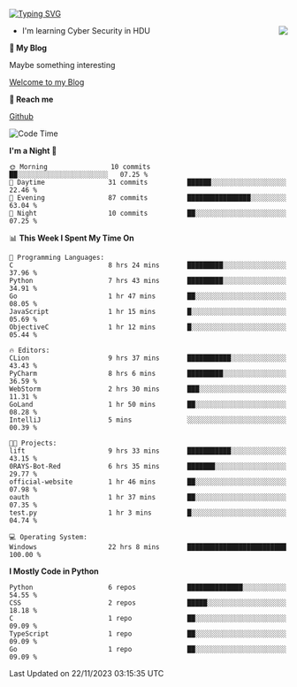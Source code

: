 [![Typing SVG](https://readme-typing-svg.herokuapp.com?font=Fira+Code&pause=1000&random=false&width=450&height=60&lines=Hello+%F0%9F%91%8B%F0%9F%8F%BB;I'm+JBNRZ)](https://git.io/typing-svg)

<a href="#">
  <img align="right" src="https://github-readme-stats.vercel.app/api?username=JBNRZ&show_icons=true&bg_color=15,f2f7fd,E0EAFC" />
</a>

- I'm learning Cyber Security in HDU

 **🌱 My Blog**

Maybe something interesting

[Welcome to my Blog](https://jbnrz.com.cn/)

 **💬 Reach me** 

[Github](https://github.com/JBNRZ)


<!--START_SECTION:waka-->
![Code Time](http://img.shields.io/badge/Code%20Time-110%20hrs%205%20mins-blue)

**I'm a Night 🦉** 

```text
🌞 Morning                10 commits          ██░░░░░░░░░░░░░░░░░░░░░░░   07.25 % 
🌆 Daytime                31 commits          ██████░░░░░░░░░░░░░░░░░░░   22.46 % 
🌃 Evening                87 commits          ████████████████░░░░░░░░░   63.04 % 
🌙 Night                  10 commits          ██░░░░░░░░░░░░░░░░░░░░░░░   07.25 % 
```


📊 **This Week I Spent My Time On** 

```text
💬 Programming Languages: 
C                        8 hrs 24 mins       █████████░░░░░░░░░░░░░░░░   37.96 % 
Python                   7 hrs 43 mins       █████████░░░░░░░░░░░░░░░░   34.91 % 
Go                       1 hr 47 mins        ██░░░░░░░░░░░░░░░░░░░░░░░   08.05 % 
JavaScript               1 hr 15 mins        █░░░░░░░░░░░░░░░░░░░░░░░░   05.69 % 
ObjectiveC               1 hr 12 mins        █░░░░░░░░░░░░░░░░░░░░░░░░   05.44 % 

🔥 Editors: 
CLion                    9 hrs 37 mins       ███████████░░░░░░░░░░░░░░   43.43 % 
PyCharm                  8 hrs 6 mins        █████████░░░░░░░░░░░░░░░░   36.59 % 
WebStorm                 2 hrs 30 mins       ███░░░░░░░░░░░░░░░░░░░░░░   11.31 % 
GoLand                   1 hr 50 mins        ██░░░░░░░░░░░░░░░░░░░░░░░   08.28 % 
IntelliJ                 5 mins              ░░░░░░░░░░░░░░░░░░░░░░░░░   00.39 % 

🐱‍💻 Projects: 
lift                     9 hrs 33 mins       ███████████░░░░░░░░░░░░░░   43.15 % 
0RAYS-Bot-Red            6 hrs 35 mins       ███████░░░░░░░░░░░░░░░░░░   29.77 % 
official-website         1 hr 46 mins        ██░░░░░░░░░░░░░░░░░░░░░░░   07.98 % 
oauth                    1 hr 37 mins        ██░░░░░░░░░░░░░░░░░░░░░░░   07.35 % 
test.py                  1 hr 3 mins         █░░░░░░░░░░░░░░░░░░░░░░░░   04.74 % 

💻 Operating System: 
Windows                  22 hrs 8 mins       █████████████████████████   100.00 % 
```

**I Mostly Code in Python** 

```text
Python                   6 repos             ██████████████░░░░░░░░░░░   54.55 % 
CSS                      2 repos             █████░░░░░░░░░░░░░░░░░░░░   18.18 % 
C                        1 repo              ██░░░░░░░░░░░░░░░░░░░░░░░   09.09 % 
TypeScript               1 repo              ██░░░░░░░░░░░░░░░░░░░░░░░   09.09 % 
Go                       1 repo              ██░░░░░░░░░░░░░░░░░░░░░░░   09.09 % 
```




 Last Updated on 22/11/2023 03:15:35 UTC
<!--END_SECTION:waka-->

